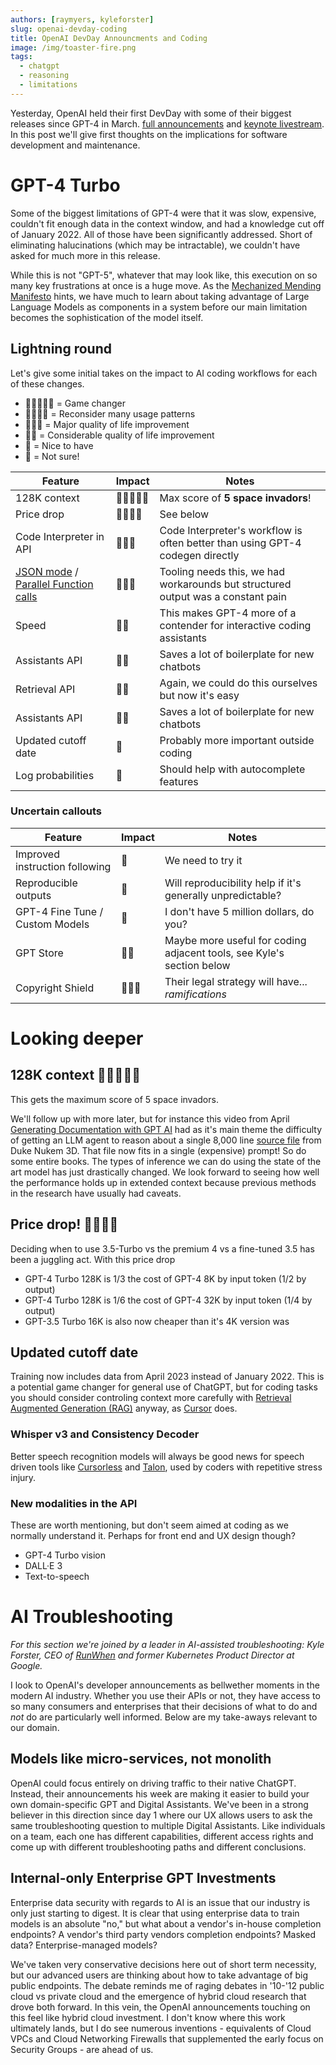 ```yaml
---
authors: [raymyers, kyleforster]
slug: openai-devday-coding
title: OpenAI DevDay Announcments and Coding
image: /img/toaster-fire.png
tags:
  - chatgpt
  - reasoning
  - limitations
---
```


Yesterday, OpenAI held their first DevDay with some of their biggest releases since GPT-4 in March. [full announcements](https://openai.com/blog/new-models-and-developer-products-announced-at-devday) and [keynote livestream](https://www.youtube.com/watch?v=U9mJuUkhUzk). In this post we'll give first thoughts on the implications for software development and maintenance.

# GPT-4 Turbo

Some of the biggest limitations of GPT-4 were that it was slow, expensive, couldn't fit enough data in the context window, and had a knowledge cut off of January 2022. All of those have been significantly addressed. Short of eliminating halucinations (which may be intractable), we couldn't have asked for much more in this release.

While this is not "GPT-5", whatever that may look like, this execution on so many key frustrations at once is a huge move. As the [Mechanized Mending Manifesto](https://mender.ai/docs/intro) hints, we have much to learn about taking advantage of Large Language Models as components in a system before our main limitation becomes the sophistication of the model itself.

## Lightning round

Let's give some initial takes on the impact to AI coding workflows for each of these changes.

* 👾👾👾👾👾 = Game changer
* 👾👾👾👾 = Reconsider many usage patterns
* 👾👾👾 = Major quality of life improvement
* 👾👾 = Considerable quality of life improvement
* 👾 = Nice to have
* 🤷 = Not sure!

| Feature          | Impact      | Notes |
| ---------------- | ---------- | ----- |
| 128K context | 👾👾👾👾👾 | Max score of **5 space invadors**! |
| Price drop | 👾👾👾👾 | See below |
| Code Interpreter in API | 👾👾👾 | Code Interpreter's workflow is often better than using GPT-4 codegen directly |
| [JSON mode](https://platform.openai.com/docs/guides/text-generation/json-mode) / [Parallel Function calls](https://platform.openai.com/docs/guides/function-calling/parallel-function-calling)  | 👾👾👾 | Tooling needs this, we had workarounds but structured output was a constant pain |
| Speed            | 👾👾       | This makes GPT-4 more of a contender for interactive coding assistants |
| Assistants API | 👾👾 | Saves a lot of boilerplate for new chatbots |
| Retrieval API | 👾👾 | Again, we could do this ourselves but now it's easy |
| Assistants API | 👾👾 | Saves a lot of boilerplate for new chatbots |
| Updated cutoff date | 👾 | Probably more important outside coding |
| Log probabilities | 👾 | Should help with autocomplete features|

### Uncertain callouts

| Feature          | Impact      | Notes |
| ---------------- | ---------- | ----- |
| Improved instruction following | 🤷 | We need to try it |
| Reproducible outputs | 🤷 | Will reproducibility help if it's generally unpredictable?|
| GPT-4 Fine Tune / Custom Models | 🤷 | I don't have 5 million dollars, do you? |
| GPT Store | 🤷🤷 | Maybe more useful for coding adjacent tools, see Kyle's section below |
| Copyright Shield | 🤷🤷🤷 | Their legal strategy will have... *ramifications* |

# Looking deeper

## **128K** context 👾👾👾👾👾

This gets the maximum score of 5 space invadors.

We'll follow up with more later, but for instance this video from April [Generating Documentation with GPT AI](https://youtu.be/DJ2-Xfd95YM) had as it's main theme the difficulty of getting an LLM agent to reason about a single 8,000 line [source file](https://github.com/videogamepreservation/dukenukem3d/blob/master/SRC/ENGINE.C) from Duke Nukem 3D. That file now fits in a single (expensive) prompt! So do some entire books. The types of inference we can do using the state of the art model has just drastically changed. We look forward to seeing how well the performance holds up in extended context because previous methods in the research have usually had caveats.

## Price drop! 👾👾👾👾

Deciding when to use 3.5-Turbo vs the premium 4 vs a fine-tuned 3.5 has been a juggling act. With this price drop 

* GPT-4 Turbo 128K is 1/3 the cost of GPT-4 8K by input token (1/2 by output)
* GPT-4 Turbo 128K is 1/6 the cost of GPT-4 32K by input token (1/4 by output)
* GPT-3.5 Turbo 16K is also now cheaper than it's 4K version was

## Updated cutoff date

Training now includes data from April 2023 instead of January 2022. This is a potential game changer for general use of ChatGPT, but for coding tasks you should consider controling context more carefully with [Retrieval Augmented Generation (RAG)](https://www.promptingguide.ai/techniques/rag) anyway, as [Cursor](https://cursor.sh) does.

### Whisper v3 and Consistency Decoder

Better speech recognition models will always be good news for speech driven tools like [Cursorless](https://www.cursorless.org) and [Talon](https://talonvoice.com), used by coders with repetitive stress injury. 

### New modalities in the API

These are worth mentioning, but don't seem aimed at coding as we normally understand it. Perhaps for front end and UX design though?

* GPT-4 Turbo vision
* DALL·E 3
* Text-to-speech

# AI Troubleshooting

_For this section we're joined by a leader in AI-assisted troubleshooting: Kyle Forster, CEO of [RunWhen](https://runwhen.com) and former Kubernetes Product Director at Google._

I look to OpenAI's developer announcements as bellwether moments in the modern AI industry. Whether you use their APIs or not, they have access to so many consumers and enterprises that their decisions of what to do and _not_ do are particularly well informed. Below are my take-aways relevant to our domain.

## Models like micro-services, not monolith

OpenAI could focus entirely on driving traffic to their native ChatGPT. Instead, their announcements his week are making it easier to build your own domain-specific GPT and Digital Assistants. We've been in a strong believer in this direction since day 1 where our UX allows users to ask the same troubleshooting question to multiple Digital Assistants. Like individuals on a team, each one has different capabilities, different access rights and come up with different troubleshooting paths and different conclusions.

## Internal-only Enterprise GPT Investments

Enterprise data security with regards to AI is an issue that our industry is only just starting to digest. It is clear that using enterprise data to train models is an absolute "no," but what about a vendor's in-house completion endpoints? A vendor's third party vendors completion endpoints? Masked data? Enterprise-managed models?

We've taken very conservative decisions here out of short term necessity, but our advanced users are thinking about how to take advantage of big public endpoints. The debate reminds me of raging debates in '10-'12 public cloud vs private cloud and the emergence of hybrid cloud research that drove both forward. In this vein, the OpenAI announcements touching on this feel like hybrid cloud investment. I don't know where this work ultimately lands, but I do see numerous inventions - equivalents of Cloud VPCs and Cloud Networking Firewalls that supplemented the early focus on Security Groups - are ahead of us.
